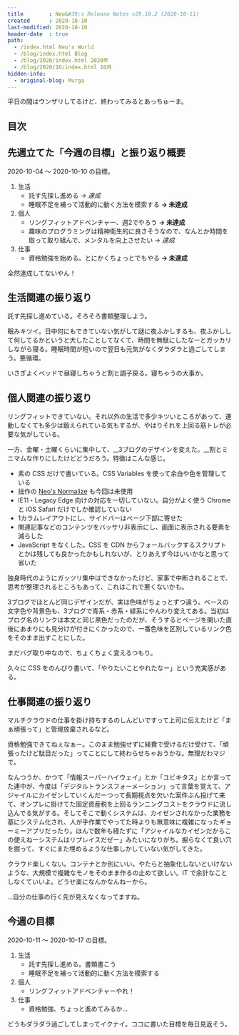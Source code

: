 ```yaml
---
title        : Neo&#39;s Release Notes v29.10.2 (2020-10-11)
created      : 2020-10-10
last-modified: 2020-10-10
header-date  : true
path:
  - /index.html Neo's World
  - /blog/index.html Blog
  - /blog/2020/index.html 2020年
  - /blog/2020/10/index.html 10月
hidden-info:
  - original-blog: Murga
---
```


平日の間はウンザリしてるけど、終わってみるとあっちゅーま。

## 目次

## 先週立てた「今週の目標」と振り返り概要

2020-10-04 ～ 2020-10-10 の目標。

1. 生活
    - 託す先探し進める _→ 達成_
    - 睡眠不足を補って活動的に動く方法を模索する __→ 未達成__
2. 個人
    - リングフィットアドベンチャー、週2でやろう __→ 未達成__
    - 趣味のプログラミングは精神衛生的に良さそうなので、なんとか時間を取って取り組んで、メンタルを向上させたい _→ 達成_
3. 仕事
    - 資格勉強を始める。とにかくちょっとでもやる __→ 未達成__

全然達成してないやん！

## 生活関連の振り返り

託す先探し進めている。そろそろ書類整理しよう。

眠みキツイ。日中何にもできていない気がして謎に夜ふかしするも、夜ふかしして何してるかというと大したことしてなくて、時間を無駄にしたなーとガッカリしながら寝る。睡眠時間が短いので翌日も元気がなくダラダラと過ごしてしまう。悪循環。

いさぎよくベッドで昼寝しちゃうと割と調子戻る。寝ちゃうの大事か。

## 個人関連の振り返り

リングフィットできていない。それ以外の生活で多少キツいところがあって、運動しなくても多少は鍛えられている気もするが、やはりそれを上回る筋トレが必要な気がしている。

一方、金曜・土曜くらいに集中して、__3ブログのデザインを変えた。__割とミニマムな作りにしたけどどうだろう。特徴はこんな感じ。

- 素の CSS だけで書いている。CSS Variables を使って余白や色を管理している
- 拙作の [Neo's Normalize](https://neos21.github.io/neos-normalize/) も今回は未使用
- IE11・Legacy Edge 向けの対応を一切していない。自分がよく使う Chrome と iOS Safari だけでしか確認していない
- 1カラムレイアウトにし、サイドバーはページ下部に寄せた
- 関連記事などのコンテンツをバッサリ非表示にし、画面に表示される要素を減らした
- JavaScript をなくした。CSS を CDN からフォールバックするスクリプトとかは残しても良かったかもしれないが、とりあえず今はいいかなと思って省いた

独身時代のようにガッツリ集中はできなかったけど、家事で中断されることで、思考が整理されるところもあって、これはこれで悪くないかも。

3ブログでほとんど同じデザインだが、実は色味がちょっとずつ違う。ベースの文字色や背景色も、3ブログで青系・赤系・緑系にやんわり変えてある。当初はブログ名のリンクは本文と同じ黒色だったのだが、そうするとページを開いた直後にあまりにも見分けが付きにくかったので、一番色味を区別しているリンク色をそのまま出すことにした。

まだバグ取り中なので、ちょくちょく変えるつもり。

久々に CSS をのんびり書いて、「やりたいことやれたなー」という充実感がある。

## 仕事関連の振り返り

マルチクラウドの仕事を掛け持ちするのしんどいですって上司に伝えたけど「まぁ頑張って」と管理放棄されるなど。

資格勉強できてねぇなぁー。このまま勉強せずに経費で受けるだけ受けて、「頑張ったけど駄目だった」ってことにして終わらせちゃおうかな。無理だわマジで。

なんつうか、かつて「情報スーパーハイウェイ」とか「ユビキタス」とか言ってた連中が、今度は「デジタルトランスフォーメーション」って言葉を覚えて、アジャイルにカイゼンしていくんだーつって長期視点を欠いた案件ぶん投げて来て、オンプレに掛けてた固定資産税を上回るランニングコストをクラウドに流し込んでる気がする。そしてそこで動くシステムは、カイゼンされなかった業務を基にシステム化され、人が手作業でやってた時よりも無意味に複雑になったギョーミーアプリだったり。ほんで数年も経たずに「アジャイルなカイゼンだからこの使えねーシステムはリプレイスだぜー」みたいになりがち。掘らなくて良い穴を掘って、すぐにまた埋めるような仕事しかしていない気がしてきた。

クラウド楽しくない。コンテナとか別にいい。やたらと抽象化しないといけないような、大規模で複雑なモノをそのまま作るの止めて欲しい。IT で余計なことしなくていいよ。どうせ楽になんかなんねーから。

…自分の仕事の行く先が見えなくなってますね。

## 今週の目標

2020-10-11 〜 2020-10-17 の目標。

1. 生活
    - 託す先探し進める。書類書こう
    - 睡眠不足を補って活動的に動く方法を模索する
2. 個人
    - リングフィットアドベンチャーやれ！
3. 仕事
    - 資格勉強、ちょっと進めてみるか…

どうもダラダラ過ごしてしまってイクナイ。ココに書いた目標を毎日見返そう。
